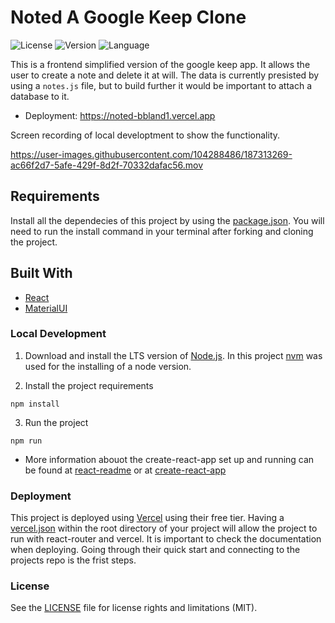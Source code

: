 # Noted A Google Keep Clone

![License](https://img.shields.io/github/license/bbland1/Noted?style=plastic)
![Version](https://img.shields.io/github/package-json/v/bbland1/Noted?style=plastic)
![Language](https://img.shields.io/github/languages/top/bbland1/Noted?style=plastic)

This is a frontend simplified version of the google keep app. It allows the user to create a note and delete it at will. The data is currently presisted by using a `notes.js` file, but to build further it would be important to attach a database to it. 

* Deployment: https://noted-bbland1.vercel.app

Screen recording of local developtment to show the functionality.




https://user-images.githubusercontent.com/104288486/187313269-ac66f2d7-5afe-429f-8d2f-70332dafac56.mov







## Requirements
Install all the dependecies of this project by using the [package.json](./package.json). You will need to run the install command in your terminal after forking and cloning the project.

## Built With
* [React](https://react.dev)
* [MaterialUI](https://mui.com)

### Local Development
1. Download and install the LTS version of [Node.js](https://nodejs.org/en). In this project [nvm](https://www.freecodecamp.org/news/node-version-manager-nvm-install-guide/) was used for the installing of a node version.


2. Install the project requirements
```shell
npm install
```

3. Run the project
```shell
npm run
```
* More information abouot the create-react-app set up and running can be found at [react-readme](./react-readme.md) or at [create-react-app](https://create-react-app.dev)



### Deployment
This project is deployed using [Vercel](https://vercel.com/docs) using their free tier. Having a [vercel.json](./vercel.json) within the root directory of your project will allow the project to run with react-router and vercel. It is important to check the documentation when deploying. Going through their quick start and connecting to the projects repo is the frist steps.

### License
See the [LICENSE](./LICENSE) file for license rights and limitations (MIT).
